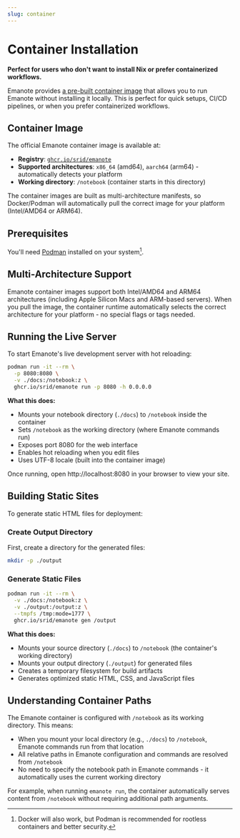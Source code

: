 ```yaml
---
slug: container
---
```


# Container Installation

**Perfect for users who don't want to install Nix or prefer containerized workflows.**

Emanote provides [a pre-built container image][ghcr] that allows you to run Emanote without installing it locally. This is perfect for quick setups, CI/CD pipelines, or when you prefer containerized workflows.

## Container Image

The official Emanote container image is available at:
- **Registry**: [`ghcr.io/srid/emanote`][ghcr]
- **Supported architectures**: `x86_64` (amd64), `aarch64` (arm64) - automatically detects your platform
- **Working directory**: `/notebook` (container starts in this directory)

The container images are built as multi-architecture manifests, so Docker/Podman will automatically pull the correct image for your platform (Intel/AMD64 or ARM64).

[ghcr]: https://ghcr.io/srid/emanote

## Prerequisites

You'll need [Podman](https://podman.io/getting-started/installation) installed on your system[^1].

[^1]: Docker will also work, but Podman is recommended for rootless containers and better security.

## Multi-Architecture Support

Emanote container images support both Intel/AMD64 and ARM64 architectures (including Apple Silicon Macs and ARM-based servers). When you pull the image, the container runtime automatically selects the correct architecture for your platform - no special flags or tags needed.

## Running the Live Server

To start Emanote's live development server with hot reloading:

```sh
podman run -it --rm \
  -p 8080:8080 \
  -v ./docs:/notebook:z \
  ghcr.io/srid/emanote run -p 8080 -h 0.0.0.0
```

**What this does:**
- Mounts your notebook directory (`./docs`) to `/notebook` inside the container
- Sets `/notebook` as the working directory (where Emanote commands run)
- Exposes port 8080 for the web interface
- Enables hot reloading when you edit files
- Uses UTF-8 locale (built into the container image)

Once running, open http://localhost:8080 in your browser to view your site.

## Building Static Sites

To generate static HTML files for deployment:

### Create Output Directory

First, create a directory for the generated files:

```sh
mkdir -p ./output
```

### Generate Static Files

```sh
podman run -it --rm \
  -v ./docs:/notebook:z \
  -v ./output:/output:z \
  --tmpfs /tmp:mode=1777 \
  ghcr.io/srid/emanote gen /output
```

**What this does:**
- Mounts your source directory (`./docs`) to `/notebook` (the container's working directory)
- Mounts your output directory (`./output`) for generated files
- Creates a temporary filesystem for build artifacts
- Generates optimized static HTML, CSS, and JavaScript files

## Understanding Container Paths

The Emanote container is configured with `/notebook` as its working directory. This means:

- When you mount your local directory (e.g., `./docs`) to `/notebook`, Emanote commands run from that location
- All relative paths in Emanote configuration and commands are resolved from `/notebook`
- No need to specify the notebook path in Emanote commands - it automatically uses the current working directory

For example, when running `emanote run`, the container automatically serves content from `/notebook` without requiring additional path arguments.
